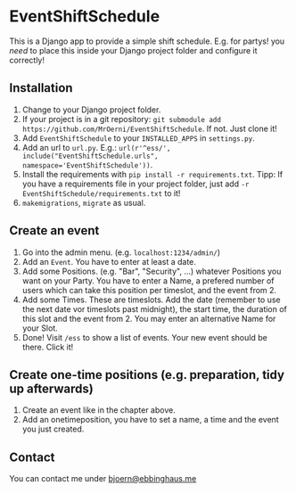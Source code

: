 # EventShiftSchedule

This is a Django app to provide a simple shift schedule. E.g. for partys!
you _need_ to place this inside your Django project folder and configure it correctly!

## Installation
1.  Change to your Django project folder.
2.  If your project is in a git repository: `git submodule add https://github.com/MrOerni/EventShiftSchedule`. If not. Just clone it!
3.  Add `EventShiftSchedule` to your `INSTALLED_APPS` in `settings.py`.
4.  Add an url to `url.py`. E.g.: `url(r'^ess/', include("EventShiftSchedule.urls", namespace='EventShiftSchedule'))`.
5.  Install the requirements with `pip install -r requirements.txt`. Tipp: If you have a requirements file in your project folder, just add `-r EventShiftSchedule/requirements.txt` to it!
6.  `makemigrations`, `migrate` as usual.

## Create an event
1. Go into the admin menu. (e.g. `localhost:1234/admin/`)
2. Add an `Event`. You have to enter at least a date.
3. Add some Positions. (e.g. "Bar", "Security", ...) whatever Positions you want on your Party. You have to enter a Name, a prefered number of users which can take this position per timeslot, and the event from 2.
4. Add some Times. These are timeslots. Add the date (remember to use the next date vor timeslots past midnight), the start time, the duration of this slot and the event from 2. You may enter an alternative Name for your Slot.
5. Done! Visit `/ess` to show a list of events. Your new event should be there. Click it!

## Create one-time positions (e.g. preparation, tidy up afterwards)
1. Create an event like in the chapter above.
2. Add an onetimeposition, you have to set a name, a time and the event you just created.

## Contact

You can contact me under bjoern@ebbinghaus.me

